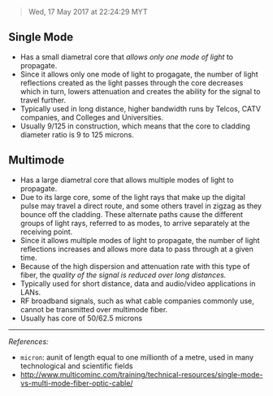 > Wed, 17 May 2017 at 22:24:29 MYT

## Single Mode
- Has a small diametral core that *allows only one mode of light* to propagate.
- Since it allows only one mode of light to progagate, the number of light reflections created as the light passes through the core decreases which in turn, lowers attenuation and creates the ability for the signal to travel further.
- Typically used in long distance, higher bandwidth runs by Telcos, CATV companies, and Colleges and Universities.
- Usually 9/125 in construction, which means that the core to cladding diameter ratio is 9 to 125 microns.

## Multimode
- Has a large diametral core that allows multiple modes of light to propagate.
- Due to its large core, some of the light rays that make up the digital pulse may travel a direct route, and some others travel in zigzag as they bounce off the cladding. These alternate paths cause the different groups of light rays, referred to as modes, to arrive separately at the receiving point.
- Since it allows multiple modes of light to propagate, the number of light reflections increases and allows more data to pass through at a given time.
- Because of the high dispersion and attenuation rate with this type of fiber, the *quality of the signal is reduced over long distances.*
- Typically used for short distance, data and audio/video applications in LANs.
-  RF broadband signals, such as what cable companies commonly use, cannot be transmitted over multimode fiber.
- Usually has core of 50/62.5 microns

---
*References:*
- `micron`: aunit of length equal to one millionth of a metre, used in many technological and scientific fields
- http://www.multicominc.com/training/technical-resources/single-mode-vs-multi-mode-fiber-optic-cable/
